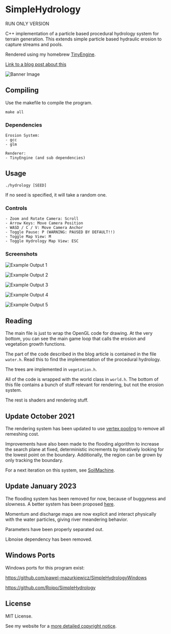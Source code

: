 # SimpleHydrology

RUN ONLY VERSION

C++ implementation of a particle based procedural hydrology system for terrain generation. This extends simple particle based hydraulic erosion to capture streams and pools.

Rendered using my homebrew [TinyEngine](https://github.com/weigert/TinyEngine).

[Link to a blog post about this](https://nickmcd.me/2020/04/15/procedural-hydrology/)

![Banner Image](https://github.com/weigert/SimpleHydrology/blob/master/screenshots/banner.png)


## Compiling

Use the makefile to compile the program.

    make all

### Dependencies

    Erosion System:
    - gcc
    - glm

    Renderer:
    - TinyEngine (and sub dependencies)

## Usage

    ./hydrology [SEED]

If no seed is specified, it will take a random one.

### Controls

    - Zoom and Rotate Camera: Scroll
    - Arrow Keys: Move Camera Position
    - WASD / C / V: Move Camera Anchor
    - Toggle Pause: P (WARNING: PAUSED BY DEFAULT!!)
    - Toggle Map View: M
    - Toggle Hydrology Map View: ESC

### Screenshots
![Example Output 1](https://github.com/weigert/SimpleHydrology/blob/master/screenshots/top4.png)

![Example Output 2](https://github.com/weigert/SimpleHydrology/blob/master/screenshots/side5.png)

![Example Output 3](https://github.com/weigert/SimpleHydrology/blob/master/screenshots/top5.png)

![Example Output 4](https://github.com/weigert/SimpleHydrology/blob/master/screenshots/side4.png)

![Example Output 5](https://github.com/weigert/SimpleHydrology/blob/master/screenshots/side3.png)

## Reading
The main file is just to wrap the OpenGL code for drawing. At the very bottom, you can see the main game loop that calls the erosion and vegetation growth functions.

The part of the code described in the blog article is contained in the file `water.h`. Read this to find the implementation of the procedural hydrology.

The trees are implemented in `vegetation.h`.

All of the code is wrapped with the world class in `world.h`. The bottom of this file contains a bunch of stuff relevant for rendering, but not the erosion system.

The rest is shaders and rendering stuff.

## Update October 2021

The rendering system has been updated to use [vertex pooling](https://nickmcd.me/2021/04/04/high-performance-voxel-engine/) to remove all remeshing cost.

Improvements have also been made to the flooding algorithm to increase the search plane at fixed, deterministic increments by iteratively looking for the lowest point on the boundary. Additionally, the region can be grown by only tracking the boundary.

For a next iteration on this system, see [SoilMachine](https://github.com/weigert/SoilMachine).

## Update January 2023

The flooding system has been removed for now, because of buggyness and slowness. A better system has been proposed [here](https://github.com/weigert/SoilMachine).

Momentum and discharge maps are now explicit and interact physically with the water particles, giving river meandering behavior.

Parameters have been properly separated out.

Libnoise dependency has been removed.

## Windows Ports
Windows ports for this program exist:

https://github.com/pawel-mazurkiewicz/SimpleHydrologyWindows

https://github.com/Roipo/SimpleHydrology


## License
MIT License.

See my website for a [more detailed copyright notice](https://nickmcd.me/copyright-notice/).
